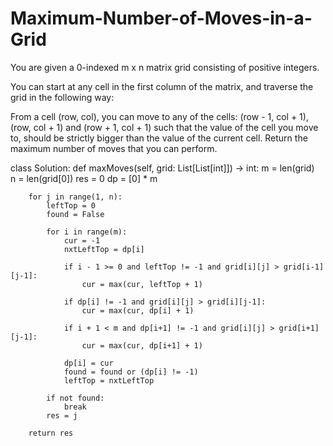# Maximum-Number-of-Moves-in-a-Grid

You are given a 0-indexed m x n matrix grid consisting of positive integers.

You can start at any cell in the first column of the matrix, and traverse the grid in the following way:

From a cell (row, col), you can move to any of the cells: (row - 1, col + 1), (row, col + 1) and (row + 1, col + 1) such that the value of the cell you move to, should be strictly bigger than the value of the current cell.
Return the maximum number of moves that you can perform.

class Solution:
    def maxMoves(self, grid: List[List[int]]) -> int:
        m = len(grid)    
        n = len(grid[0]) 
        res = 0
        dp = [0] * m
        
        for j in range(1, n):
            leftTop = 0
            found = False
            
            for i in range(m):
                cur = -1
                nxtLeftTop = dp[i]
                
                if i - 1 >= 0 and leftTop != -1 and grid[i][j] > grid[i-1][j-1]:
                    cur = max(cur, leftTop + 1)
                
                if dp[i] != -1 and grid[i][j] > grid[i][j-1]:
                    cur = max(cur, dp[i] + 1)
                
                if i + 1 < m and dp[i+1] != -1 and grid[i][j] > grid[i+1][j-1]:
                    cur = max(cur, dp[i+1] + 1)
                
                dp[i] = cur
                found = found or (dp[i] != -1)
                leftTop = nxtLeftTop
            
            if not found:
                break
            res = j
        
        return res
